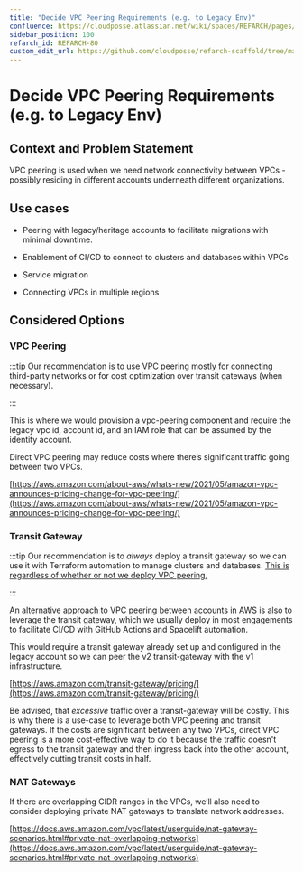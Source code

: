 ```yaml
---
title: "Decide VPC Peering Requirements (e.g. to Legacy Env)"
confluence: https://cloudposse.atlassian.net/wiki/spaces/REFARCH/pages/1175355632
sidebar_position: 100
refarch_id: REFARCH-80
custom_edit_url: https://github.com/cloudposse/refarch-scaffold/tree/main/docs/docs/fundamentals/design-decisions/foundational-infrastructure/decide-vpc-peering-requirements-e-g-to-legacy-env.md
---
```


# Decide VPC Peering Requirements (e.g. to Legacy Env)

## Context and Problem Statement
VPC peering is used when we need network connectivity between VPCs - possibly residing in different accounts underneath different organizations.

## Use cases
- Peering with legacy/heritage accounts to facilitate migrations with minimal downtime.

- Enablement of CI/CD to connect to clusters and databases within VPCs

- Service migration

- Connecting VPCs in multiple regions

## Considered Options

### VPC Peering

:::tip
Our recommendation is to use VPC peering mostly for connecting third-party networks or for cost optimization over transit gateways (when necessary).

:::

This is where we would provision a vpc-peering component and require the legacy vpc id, account id, and an IAM role that can be assumed by the identity account.

Direct VPC peering may reduce costs where there’s significant traffic going between two VPCs.

[https://aws.amazon.com/about-aws/whats-new/2021/05/amazon-vpc-announces-pricing-change-for-vpc-peering/](https://aws.amazon.com/about-aws/whats-new/2021/05/amazon-vpc-announces-pricing-change-for-vpc-peering/)

### Transit Gateway

:::tip
Our recommendation is to _always_ deploy a transit gateway so we can use it with Terraform automation to manage clusters and databases. <ins>This is regardless of whether or not we deploy VPC peering.</ins>

:::

An alternative approach to VPC peering between accounts in AWS is also to leverage the transit gateway, which we usually deploy in most engagements to facilitate CI/CD with GitHub Actions and Spacelift automation.

This would require a transit gateway already set up and configured in the legacy account so we can peer the v2 transit-gateway with the v1 infrastructure.

[https://aws.amazon.com/transit-gateway/pricing/](https://aws.amazon.com/transit-gateway/pricing/)

Be advised, that _excessive_ traffic over a transit-gateway will be costly. This is why there is a use-case to leverage both VPC peering and transit gateways. If the costs are significant between any two VPCs, direct VPC peering is a more cost-effective way to do it because the traffic doesn't egress to the transit gateway and then ingress back into the other account, effectively cutting transit costs in half.

### NAT Gateways

If there are overlapping CIDR ranges in the VPCs, we’ll also need to consider deploying private NAT gateways to translate network addresses.

[https://docs.aws.amazon.com/vpc/latest/userguide/nat-gateway-scenarios.html#private-nat-overlapping-networks](https://docs.aws.amazon.com/vpc/latest/userguide/nat-gateway-scenarios.html#private-nat-overlapping-networks)


